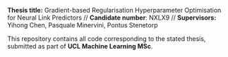**Thesis title:** Gradient-based Regularisation Hyperparameter Optimisation for Neural Link Predictors //
**Candidate number**: NXLX9 //
**Supervisors:** Yihong Chen, Pasquale Minervini, Pontus Stenetorp

This repository contains all code corresponding to the stated thesis, submitted as part of **UCL Machine Learning MSc**.
